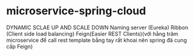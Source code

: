 # microservice-spring-cloud
DYNAMIC SCLAE UP AND SCALE DOWN
Naming server (Eureka)
Ribbon (Client side load balancing)
Feign(Easier REST Clients)(với hằng trăm microservice  để call rest template bằng tay rất khoai nên spring đã cung cấp Feign)
